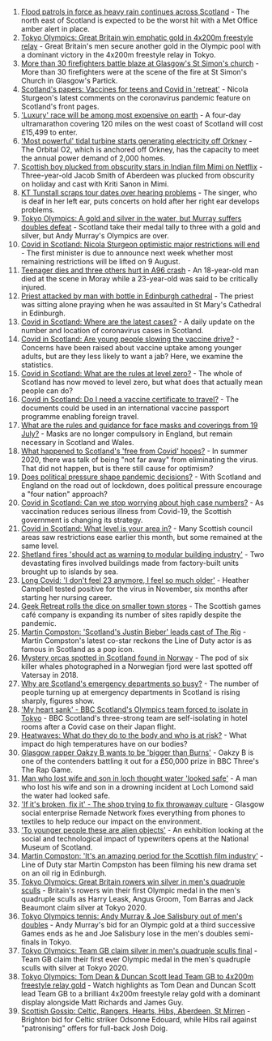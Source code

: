1. [Flood patrols in force as heavy rain continues across Scotland](https://www.bbc.co.uk/news/uk-scotland-57970845) - The north east of Scotland is expected to be the worst hit with a Met Office amber alert in place.
2. [Tokyo Olympics: Great Britain win emphatic gold in 4x200m freestyle relay](https://www.bbc.co.uk/sport/olympics/57993545) - Great Britain's men secure another gold in the Olympic pool with a dominant victory in the 4x200m freestyle relay in Tokyo.
3. [More than 30 firefighters battle blaze at Glasgow's St Simon's church](https://www.bbc.co.uk/news/uk-scotland-glasgow-west-57994913) - More than 30 firefighters were at the scene of the fire at St Simon's Church in Glasgow's Partick.
4. [Scotland's papers: Vaccines for teens and Covid in 'retreat'](https://www.bbc.co.uk/news/uk-scotland-57993021) - Nicola Sturgeon's latest comments on the coronavirus pandemic feature on Scotland's front pages.
5. ['Luxury' race will be among most expensive on earth](https://www.bbc.co.uk/news/uk-scotland-57975285) - A four-day ultramarathon covering 120 miles on the west coast of Scotland will cost £15,499 to enter.
6. ['Most powerful' tidal turbine starts generating electricity off Orkney](https://www.bbc.co.uk/news/uk-scotland-north-east-orkney-shetland-57991351) - The Orbital O2, which is anchored off Orkney, has the capacity to meet the annual power demand of 2,000 homes.
7. [Scottish boy plucked from obscurity stars in Indian film Mimi on Netflix](https://www.bbc.co.uk/news/uk-scotland-north-east-orkney-shetland-57983621) - Three-year-old Jacob Smith of Aberdeen was plucked from obscurity on holiday and cast with Kriti Sanon in Mimi.
8. [KT Tunstall scraps tour dates over hearing problems](https://www.bbc.co.uk/news/entertainment-arts-57996035) - The singer, who is deaf in her left ear, puts concerts on hold after her right ear develops problems.
9. [Tokyo Olympics: A gold and silver in the water, but Murray suffers doubles defeat](https://www.bbc.co.uk/sport/olympics/57995231) - Scotland take their medal tally to three with a gold and silver, but Andy Murray's Olympics are over.
10. [Covid in Scotland: Nicola Sturgeon optimistic major restrictions will end](https://www.bbc.co.uk/news/uk-scotland-scotland-politics-57987662) - The first minister is due to announce next week whether most remaining restrictions will be lifted on 9 August.
11. [Teenager dies and three others hurt in A96 crash](https://www.bbc.co.uk/news/uk-scotland-north-east-orkney-shetland-57972069) - An 18-year-old man died at the scene in Moray while a 23-year-old was said to be critically injured.
12. [Priest attacked by man with bottle in Edinburgh cathedral](https://www.bbc.co.uk/news/uk-scotland-edinburgh-east-fife-57989939) - The priest was sitting alone praying when he was assaulted in St Mary's Cathedral in Edinburgh.
13. [Covid in Scotland: Where are the latest cases?](https://www.bbc.co.uk/news/uk-scotland-53511877) - A daily update on the number and location of coronavirus cases in Scotland.
14. [Covid in Scotland: Are young people slowing the vaccine drive?](https://www.bbc.co.uk/news/uk-scotland-57915106) - Concerns have been raised about vaccine uptake among younger adults, but are they less likely to want a jab? Here, we examine the statistics.
15. [Covid in Scotland: What are the rules at level zero?](https://www.bbc.co.uk/news/uk-scotland-53166816) - The whole of Scotland has now moved to level zero, but what does that actually mean people can do?
16. [Covid in Scotland: Do I need a vaccine certificate to travel?](https://www.bbc.co.uk/news/uk-scotland-57519070) - The documents could be used in an international vaccine passport programme enabling foreign travel.
17. [What are the rules and guidance for face masks and coverings from 19 July?](https://www.bbc.co.uk/news/health-51205344) - Masks are no longer compulsory in England, but remain necessary in Scotland and Wales.
18. [What happened to Scotland's 'free from Covid' hopes?](https://www.bbc.co.uk/news/uk-scotland-57742212) - In summer 2020, there was talk of being "not far away" from eliminating the virus. That did not happen, but is there still cause for optimism?
19. [Does political pressure shape pandemic decisions?](https://www.bbc.co.uk/news/uk-scotland-scotland-politics-57737414) - With Scotland and England on the road out of lockdown, does political pressure encourage a "four nation" approach?
20. [Covid in Scotland: Can we stop worrying about high case numbers?](https://www.bbc.co.uk/news/uk-scotland-57581952) - As vaccination reduces serious illness from Covid-19, the Scottish government is changing its strategy.
21. [Covid in Scotland: What level is your area in?](https://www.bbc.co.uk/news/uk-scotland-57076243) - Many Scottish council areas saw restrictions ease earlier this month, but some remained at the same level.
22. [Shetland fires 'should act as warning to modular building industry'](https://www.bbc.co.uk/news/uk-scotland-north-east-orkney-shetland-57942459) - Two devastating fires involved buildings made from factory-built units brought up to islands by sea.
23. [Long Covid: 'I don't feel 23 anymore, I feel so much older'](https://www.bbc.co.uk/news/uk-scotland-57978645) - Heather Campbell tested positive for the virus in November, six months after starting her nursing career.
24. [Geek Retreat rolls the dice on smaller town stores](https://www.bbc.co.uk/news/uk-scotland-south-scotland-57930005) - The Scottish games café company is expanding its number of sites rapidly despite the pandemic.
25. [Martin Compston: 'Scotland's Justin Bieber' leads cast of The Rig](https://www.bbc.co.uk/news/uk-scotland-57942719) - Martin Compston's latest co-star reckons the Line of Duty actor is as famous in Scotland as a pop icon.
26. [Mystery orcas spotted in Scotland found in Norway](https://www.bbc.co.uk/news/uk-scotland-57934989) - The pod of six killer whales photographed in a Norwegian fjord were last spotted off Vatersay in 2018.
27. [Why are Scotland's emergency departments so busy?](https://www.bbc.co.uk/news/uk-scotland-57903066) - The number of people turning up at emergency departments in Scotland is rising sharply, figures show.
28. ['My heart sank' - BBC Scotland's Olympics team forced to isolate in Tokyo](https://www.bbc.co.uk/news/uk-scotland-57903624) - BBC Scotland's three-strong team are self-isolating in hotel rooms after a Covid case on their Japan flight.
29. [Heatwaves: What do they do to the body and who is at risk?](https://www.bbc.co.uk/news/health-49112807) - What impact do high temperatures have on our bodies?
30. [Glasgow rapper Oakzy B wants to be 'bigger than Burns'](https://www.bbc.co.uk/news/uk-scotland-57982866) - Oakzy B is one of the contenders battling it out for a £50,000 prize in BBC Three's The Rap Game.
31. [Man who lost wife and son in loch thought water 'looked safe'](https://www.bbc.co.uk/news/uk-scotland-glasgow-west-57968728) - A man who lost his wife and son in a drowning incident at Loch Lomond said the water had looked safe.
32. ['If it's broken, fix it' - The shop trying to fix throwaway culture](https://www.bbc.co.uk/news/uk-scotland-57945907) - Glasgow social enterprise Remade Network fixes everything from phones to textiles to help reduce our impact on the environment.
33. ['To younger people these are alien objects'](https://www.bbc.co.uk/news/uk-scotland-57955578) - An exhibition looking at the social and technological impact of typewriters opens at the National Museum of Scotland.
34. [Martin Compston: 'It's an amazing period for the Scottish film industry'](https://www.bbc.co.uk/news/uk-scotland-57949777) - Line of Duty star Martin Compston has been filming his new drama set on an oil rig in Edinburgh.
35. [Tokyo Olympics: Great Britain rowers win silver in men's quadruple sculls](https://www.bbc.co.uk/sport/olympics/57993357) - Britain's rowers win their first Olympic medal in the men's quadruple sculls as Harry Leask, Angus Groom, Tom Barras and Jack Beaumont claim silver at Tokyo 2020.
36. [Tokyo Olympics tennis: Andy Murray & Joe Salisbury out of men's doubles](https://www.bbc.co.uk/sport/olympics/57994553) - Andy Murray's bid for an Olympic gold at a third successive Games ends as he and Joe Salisbury lose in the men's doubles semi-finals in Tokyo.
37. [Tokyo Olympics: Team GB claim silver in men's quadruple sculls final](https://www.bbc.co.uk/sport/av/olympics/57993127) - Team GB claim their first ever Olympic medal in the men's quadruple sculls with silver at Tokyo 2020.
38. [Tokyo Olympics: Tom Dean & Duncan Scott lead Team GB to 4x200m freestyle relay gold](https://www.bbc.co.uk/sport/av/olympics/57993136) - Watch highlights as Tom Dean and Duncan Scott lead Team GB to a brilliant 4x200m freestyle relay gold with a dominant display alongside Matt Richards and James Guy.
39. [Scottish Gossip: Celtic, Rangers, Hearts, Hibs, Aberdeen, St Mirren](https://www.bbc.co.uk/sport/football/57992198) - Brighton bid for Celtic striker Odsonne Edouard, while Hibs rail against "patronising" offers for full-back Josh Doig.
